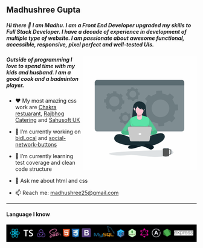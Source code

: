 ## Madhushree Gupta


##### Hi there 👋  I am Madhu. I am a Front End Developer upgraded my skills to Full Stack Developer. I have a decade of experience in development of multiple type of website. I am passionate about awesome functional, accessible, responsive, pixel perfect and well-tested UIs. 

<img align="right" alt="illustration of web developer with laptop" src="./uploads/animation_300_kilkrhtd.gif" width="300" />

##### Outside of programming I love to spend time with my kids and husband. I am a good cook and a badminton player. 

- :heart:  My most amazing css work are [Chakra restuarant](https://www.chakra.restaurant/), [Rajbhog Catering](http://rajbhogcatering.co.uk/) and [Sahusoft UK](http://sahusoft.co.uk/)

- 🔭  I’m currently working on [bidLocal](https://github.com/Snugles/bid-local) and [social-network-buttons](https://github.com/madhushree007/social-sharing-buttons)

- 🌱  I’m currently learning test coverage and clean code structure

- 💬 Ask me about html and css

- 📫  Reach me: madhushree25@gmail.com                                                                          



<hr width='100%' />


#### Language I know

![alt text](./uploads/techpsd.jpg)
